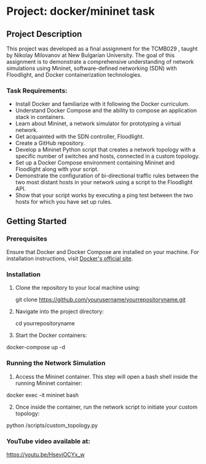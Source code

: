 # Project: docker/mininet task 

## Project Description

This project was developed as a final assignment for the TCMB029 , taught by Nikolay Milovanov at New Bulgarian University. The goal of this assignment is to demonstrate a comprehensive understanding of network simulations using Mininet, software-defined networking (SDN) with Floodlight, and Docker containerization technologies.

### Task Requirements:

- Install Docker and familiarize with it following the Docker curriculum.
- Understand Docker Compose and the ability to compose an application stack in containers.
- Learn about Mininet, a network simulator for prototyping a virtual network.
- Get acquainted with the SDN controller, Floodlight.
- Create a GitHub repository.
- Develop a Mininet Python script that creates a network topology with a specific number of switches and hosts, connected in a custom topology.
- Set up a Docker Compose environment containing Mininet and Floodlight along with your script.
- Demonstrate the configuration of bi-directional traffic rules between the two most distant hosts in your network using a script to the Floodlight API.
- Show that your script works by executing a ping test between the two hosts for which you have set up rules.



## Getting Started

### Prerequisites

Ensure that Docker and Docker Compose are installed on your machine. For installation instructions, visit [Docker's official site](https://docs.docker.com/get-docker/).

### Installation

1. Clone the repository to your local machine using:

   git clone https://github.com/yourusername/yourrepositoryname.git
   
2. Navigate into the project directory:

   cd yourrepositoryname

3. Start the Docker containers:

  docker-compose up -d

### Running the Network Simulation

1. Access the Mininet container. This step will open a bash shell inside the running Mininet container:

 docker exec -it mininet bash

2. Once inside the container, run the network script to initiate your custom topology:

 python /scripts/custom_topology.py
### YouTube video available at:
https://youtu.be/HseviOCYx_w
